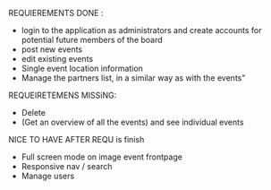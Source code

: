 
REQUIEREMENTS DONE : 

- login to the application as administrators and create accounts for potential future members of the board
- post new events
- edit existing events
- Single event location information
 -  Manage the partners list, in a similar way as with the events”

REQUEIRETEMENS MISSiNG: 

 -   Delete 
 -   (Get an overview of all the events) and see individual events
 

NICE TO HAVE AFTER REQU is finish 

- Full screen mode on  image event frontpage 
- Responsive nav  / search 
- Manage users 
